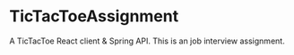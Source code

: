 # TicTacToeAssignment
A TicTacToe React client &amp; Spring API. This is an job interview assignment.  
